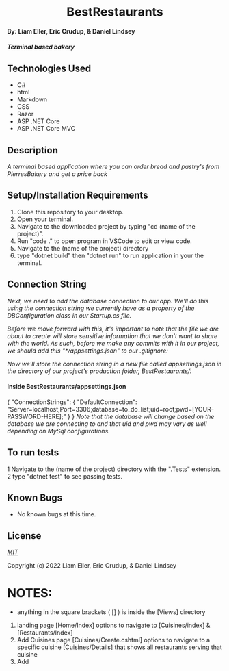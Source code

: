 <h1 align="center">BestRestaurants</h1>

#### By: Liam Eller, Eric Crudup, & Daniel Lindsey

#### _Terminal based bakery_

## Technologies Used

* C#
* html
* Markdown
* CSS
* Razor
* ASP .NET Core
* ASP .NET Core MVC


## Description

_A terminal based application where you can order bread and pastry's from PierresBakery and get a price back_

## Setup/Installation Requirements

1. Clone this repository to your desktop.
2. Open your terminal.
3. Navigate to the downloaded project by typing "cd (name of the project)".
4. Run "code ." to open program in VSCode to edit or view code.
5. Navigate to the (name of the project) directory
6. type "dotnet build" then "dotnet run" to run application in your the terminal.

## Connection String

_Next, we need to add the database connection to our app. We'll do this using the connection string we currently have as a property of the DBConfiguration class in our Startup.cs file._

_Before we move forward with this, it's important to note that the file we are about to create will store sensitive information that we don't want to share with the world. As such, before we make any commits with it in our project, we should add this "*/appsettings.json" to our .gitignore:_

_Now we'll store the connection string in a new file called appsettings.json in the directory of our project's production folder, BestRestaurants/:_

#### Inside BestRestaurants/appsettings.json
{
    "ConnectionStrings": {
        "DefaultConnection": "Server=localhost;Port=3306;database=to_do_list;uid=root;pwd=[YOUR-PASSWORD-HERE];"
    }
}
_Note that the database will change based on the database we are connecting to and that uid and pwd may vary as well depending on MySql configurations._
  
## To run tests
  
1 Navigate to the (name of the project) directory with the ".Tests" extension.
2 type "dotnet test" to see passing tests.

## Known Bugs

* No known bugs at this time.

## License

_[MIT](https://opensource.org/licenses/MIT)_

Copyright (c) 2022 Liam Eller, Eric Crudup, & Daniel Lindsey


# NOTES:

* anything in the square brackets ( [] ) is inside the [Views] directory

1. landing page [Home/Index] options to navigate to [Cuisines/index] & [Restaurants/Index]
2. Add Cuisines page [Cuisines/Create.cshtml] options to navigate to a specific cuisine [Cuisines/Details] that shows all restaurants serving that cuisine 
3. Add 